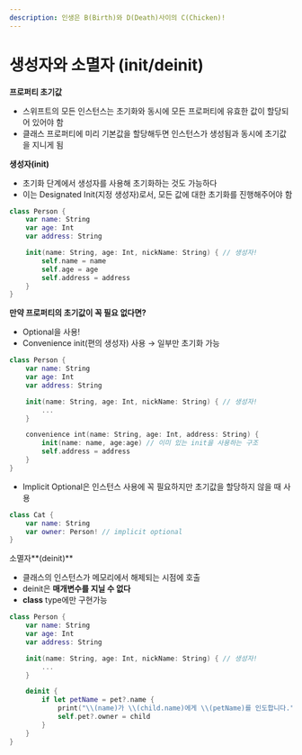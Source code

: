 ```yaml
---
description: 인생은 B(Birth)와 D(Death)사이의 C(Chicken)!
---
```


# 생성자와 소멸자 \(init/deinit\)

**프로퍼티 초기값**

* 스위프트의 모든 인스턴스는 초기화와 동시에 모든 프로퍼티에 유효한 값이 할당되어 있어야 함
* 클래스 프로퍼티에 미리 기본값을 할당해두면 인스턴스가 생성됨과 동시에 초기값을 지니게 됨

**생성자\(init\)**

* 초기화 단계에서 생성자를 사용해 초기화하는 것도 가능하다
* 이는 Designated Init\(지정 생성자\)로서, 모든 값에 대한 초기화를 진행해주어야 함

```swift
class Person {
	var name: String
	var age: Int
	var address: String

	init(name: String, age: Int, nickName: String) { // 생성자!
		self.name = name
		self.age = age
		self.address = address
	}
}
```

**만약 프로퍼티의 초기값이 꼭 필요 없다면?**

* Optional을 사용!
* Convenience init\(편의 생성자\) 사용 → 일부만 초기화 가능

```swift
class Person {
	var name: String
	var age: Int
	var address: String

	init(name: String, age: Int, nickName: String) { // 생성자!
		...
	}

	convenience int(name: String, age: Int, address: String) {
		init(name: name, age:age) // 이미 있는 init을 사용하는 구조
		self.address = address
	}
}
```

* Implicit Optional은 인스턴스 사용에 꼭 필요하지만 초기값을 할당하지 않을 때 사용

```swift
class Cat {
	var name: String
	var owner: Person! // implicit optional
}
```

소멸자**\(deinit\)**

* 클래스의 인스턴스가 메모리에서 해제되는 시점에 호출
* deinit은 **매개변수를 지닐 수 없다**
* **class** type에만 구현가능

```swift
class Person {
	var name: String
	var age: Int
	var address: String

	init(name: String, age: Int, nickName: String) { // 생성자!
		...
	}

	deinit {
		if let petName = pet?.name {
			print("\\(name)가 \\(child.name)에게 \\(petName)를 인도합니다."
			self.pet?.owner = child
		}
	}
}
```

